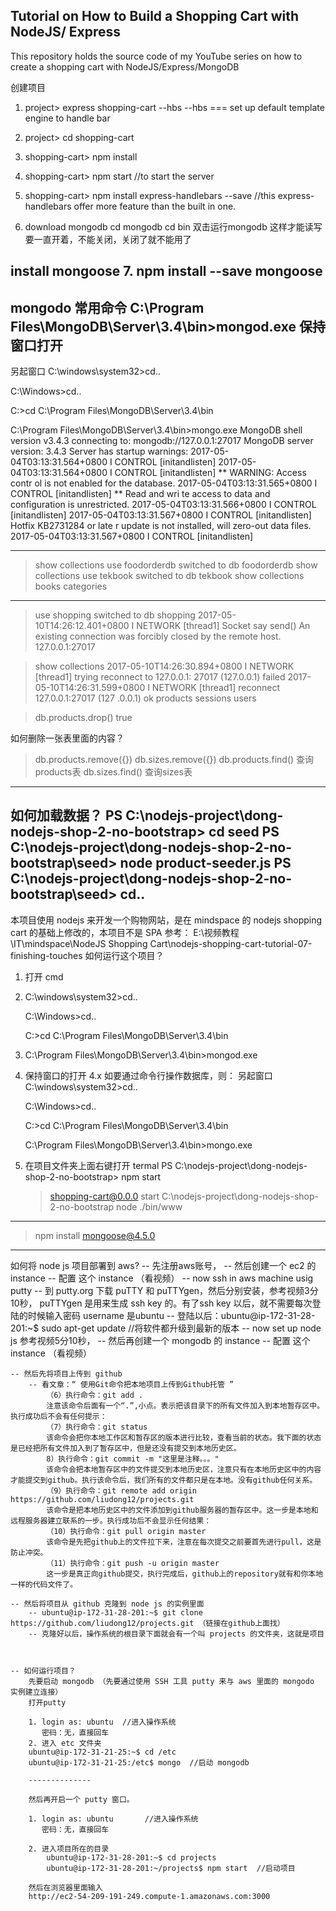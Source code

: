 ## Tutorial on How to Build a Shopping Cart with NodeJS/ Express

This repository holds the source code of my YouTube series on how to create a shopping cart with NodeJS/Express/MongoDB



创建项目
1. project> express shopping-cart --hbs
--hbs === set up default template engine to handle bar

2. project> cd shopping-cart

3. shopping-cart> npm install

4. shopping-cart> npm start
//to start the server

5. shopping-cart> npm install express-handlebars --save
//this express-handlebars offer more feature than the built in one.

6. download mongodb
cd mongodb
cd bin
双击运行mongodb
这样才能读写
要一直开着，不能关闭，关闭了就不能用了

install mongoose
7. npm install --save mongoose
-------------------------------------------------------------------------------------------------------
mongodo 常用命令
C:\Program Files\MongoDB\Server\3.4\bin>mongod.exe  保持窗口打开
-----------------------------------------------------------
另起窗口
C:\windows\system32>cd..

C:\Windows>cd..

C:\>cd C:\Program Files\MongoDB\Server\3.4\bin

C:\Program Files\MongoDB\Server\3.4\bin>mongo.exe
MongoDB shell version v3.4.3
connecting to: mongodb://127.0.0.1:27017
MongoDB server version: 3.4.3
Server has startup warnings:
2017-05-04T03:13:31.564+0800 I CONTROL  [initandlisten]
2017-05-04T03:13:31.564+0800 I CONTROL  [initandlisten] ** WARNING: Access contr
ol is not enabled for the database.
2017-05-04T03:13:31.565+0800 I CONTROL  [initandlisten] **          Read and wri
te access to data and configuration is unrestricted.
2017-05-04T03:13:31.566+0800 I CONTROL  [initandlisten]
2017-05-04T03:13:31.567+0800 I CONTROL  [initandlisten] Hotfix KB2731284 or late
r update is not installed, will zero-out data files.
2017-05-04T03:13:31.567+0800 I CONTROL  [initandlisten]

----------------------------------------------------------

> show collections
> use foodorderdb
switched to db foodorderdb
> show collections
> use tekbook
switched to db tekbook
> show collections
books
categories
-----------------------------------------------------
> use shopping
switched to db shopping
2017-05-10T14:26:12.401+0800 I NETWORK  [thread1] Socket say send() An existing
connection was forcibly closed by the remote host. 127.0.0.1:27017

> show collections
2017-05-10T14:26:30.894+0800 I NETWORK  [thread1] trying reconnect to 127.0.0.1:
27017 (127.0.0.1) failed
2017-05-10T14:26:31.599+0800 I NETWORK  [thread1] reconnect 127.0.0.1:27017 (127
.0.0.1) ok
products
sessions
users

> db.products.drop()
true
>

如何删除一张表里面的内容？
> db.products.remove({})
> db.sizes.remove({})
> db.products.find()  查询products表
> db.sizes.find()  查询sizes表

--------------------------------------------------
如何加载数据？
PS C:\nodejs-project\dong-nodejs-shop-2-no-bootstrap> cd seed
PS C:\nodejs-project\dong-nodejs-shop-2-no-bootstrap\seed> node product-seeder.js
PS C:\nodejs-project\dong-nodejs-shop-2-no-bootstrap\seed> cd..
--------------------------------------------------
本项目使用 nodejs 来开发一个购物网站，是在 mindspace 的 nodejs shopping cart 的基础上修改的，本项目不是 SPA
参考： E:\视频教程\IT\mindspace\NodeJS Shopping Cart\nodejs-shopping-cart-tutorial-07-finishing-touches
如何运行这个项目？
1.  打开 cmd
2. 
	C:\windows\system32>cd..

	C:\Windows>cd..

	C:\>cd C:\Program Files\MongoDB\Server\3.4\bin
3.  C:\Program Files\MongoDB\Server\3.4\bin>mongod.exe
4.  保持窗口的打开
4.x 如要通过命令行操作数据库，则：
	另起窗口
	C:\windows\system32>cd..

	C:\Windows>cd..

	C:\>cd C:\Program Files\MongoDB\Server\3.4\bin

	C:\Program Files\MongoDB\Server\3.4\bin>mongo.exe

5.  在项目文件夹上面右键打开 termal
	PS C:\nodejs-project\dong-nodejs-shop-2-no-bootstrap> npm start

	> shopping-cart@0.0.0 start C:\nodejs-project\dong-nodejs-shop-2-no-bootstrap
	> node ./bin/www

-----------------------------------------------------
> npm install mongoose@4.5.0

--------------------------------------------------------------------------------------
如何将 node js 项目部署到 aws?
	-- 先注册aws账号，
	-- 然后创建一个 ec2 的 instance
	-- 配置 这个 instance （看视频）
		-- now ssh in aws machine usig putty
			-- 到 putty.org 下载 puTTY 和 puTTYgen，然后分别安装，参考视频3分10秒，
				puTTYgen 是用来生成 ssh key 的。有了ssh key 以后，就不需要每次登陆的时候输入密码
				username 是ubuntu
			-- 登陆以后：ubuntu@ip-172-31-28-201:~$ sudo apt-get update  //将软件都升级到最新的版本
		-- now set up node js 参考视频5分10秒，
	-- 然后再创建一个 mongodb 的 instance
	-- 配置 这个 instance （看视频）

	
	-- 然后先将项目上传到 github
		-- 看文章：“ 使用Git命令把本地项目上传到Github托管 ”
			（6）执行命令：git add .
			注意该命令后面有一个“.”,小点。表示把该目录下的所有文件加入到本地暂存区中。执行成功后不会有任何提示：
			（7）执行命令：git status
			该命令会把你本地工作区和暂存区的版本进行比较，查看当前的状态。我下面的状态是已经把所有文件加入到了暂存区中，但是还没有提交到本地历史区。
			8）执行命令：git commit -m "这里是注释。。。"
			该命令会把本地暂存区中的文件提交到本地历史区，注意只有在本地历史区中的内容才能提交到github。执行该命令后，我们所有的文件都只是在本地。没有github任何关系。
			（9）执行命令：git remote add origin https://github.com/liudong12/projects.git
			该命令是把本地历史区中的文件添加到github服务器的暂存区中。这一步是本地和远程服务器建立联系的一步。执行成功后不会显示任何结果：
			（10）执行命令：git pull origin master
			该命令是先把github上的文件拉下来，注意在每次提交之前要首先进行pull，这是防止冲突。
			（11）执行命令：git push -u origin master
			这一步是真正向github提交，执行完成后，github上的repository就有和你本地一样的代码文件了。

	-- 然后将项目从 github 克隆到 node js 的实例里面
		-- ubuntu@ip-172-31-28-201:~$ git clone https://github.com/liudong12/projects.git （链接在github上面找）
		-- 克隆好以后，操作系统的根目录下面就会有一个叫 projects 的文件夹，这就是项目



	-- 如何运行项目？
		先要启动 mongodb （先要通过使用 SSH 工具 putty 来与 aws 里面的 mongodo 实例建立连接）
		打开putty

		1. login as: ubuntu  //进入操作系统
		   密码：无，直接回车
		2. 进入 etc 文件夹
		ubuntu@ip-172-31-21-25:~$ cd /etc
		ubuntu@ip-172-31-21-25:/etc$ mongo  //启动 mongodb

		--------------

		然后再开启一个 putty 窗口。

		1. login as: ubuntu       //进入操作系统
		   密码：无，直接回车

		2. 进入项目所在的目录
		    ubuntu@ip-172-31-28-201:~$ cd projects
		    ubuntu@ip-172-31-28-201:~/projects$ npm start  //启动项目

		然后在浏览器里面输入 
		http://ec2-54-209-191-249.compute-1.amazonaws.com:3000
